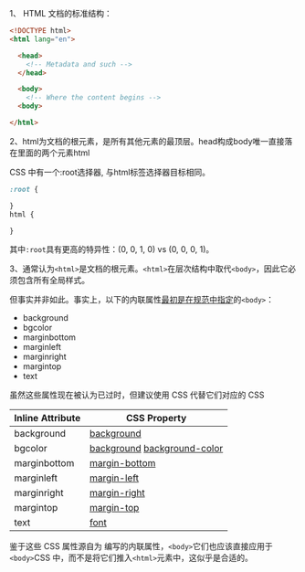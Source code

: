 1、 HTML 文档的标准结构：

```html
<!DOCTYPE html>
<html lang="en">

  <head>
    <!-- Metadata and such -->
  </head>

  <body>
    <!-- Where the content begins -->
  <body>

</html>
```



2、html为文档的根元素，是所有其他元素的最顶层。head构成body唯一直接落在里面的两个元素html

CSS 中有一个:root选择器, 与html标签选择器目标相同。

```css
:root {

}
html {

}
```

其中`:root`具有更高的特异性：(0, 0, 1, 0) vs (0, 0, 0, 1)。



3、通常认为`<html>`是文档的根元素。`<html>`在层次结构中取代`<body>`，因此它必须包含所有全局样式。

但事实并非如此。事实上，以下的内联属性[最初是在规范中指定](http://www.w3.org/TR/html-markup/body.html)的`<body>`：

- background
- bgcolor
- marginbottom
- marginleft
- marginright
- margintop
- text

虽然这些属性现在被认为已过时，但建议使用 CSS 代替它们对应的 CSS 

| **Inline Attribute** | **CSS Property**                                             |
| -------------------- | ------------------------------------------------------------ |
| background           | [background](https://css-tricks.com/almanac/properties/b/background/) |
| bgcolor              | [background](https://css-tricks.com/almanac/properties/b/background/) [background-color](https://css-tricks.com/almanac/properties/b/background-color/) |
| marginbottom         | [margin-bottom](https://css-tricks.com/almanac/properties/m/margin/) |
| marginleft           | [margin-left](https://css-tricks.com/almanac/properties/m/margin/) |
| marginright          | [margin-right](https://css-tricks.com/almanac/properties/m/margin/) |
| margintop            | [margin-top](https://css-tricks.com/almanac/properties/m/margin/) |
| text                 | [font](https://css-tricks.com/almanac/properties/f/font/)    |

鉴于这些 CSS 属性源自为 编写的内联属性，`<body>`它们也应该直接应用于`<body>`CSS 中，而不是将它们推入`<html>`元素中，这似乎是合适的。